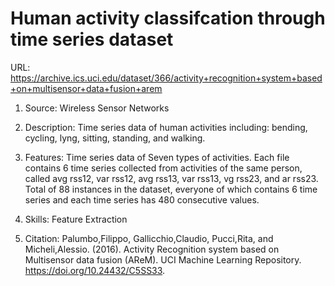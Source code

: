 # Human activity classifcation through time series dataset

URL: https://archive.ics.uci.edu/dataset/366/activity+recognition+system+based+on+multisensor+data+fusion+arem

1. Source: Wireless Sensor Networks

2. Description: Time series data of human activities including: bending, cycling, lyng, sitting, standing, and walking.

3. Features: Time series data of Seven types of activities. Each file contains 6 time series collected from activities of the same person, called avg rss12, var rss12, avg rss13, var rss13, vg rss23, and ar rss23. Total of 88 instances in the dataset, everyone of which contains 6 time series and each time series has 480 consecutive values.

4. Skills: Feature Extraction

5. Citation: Palumbo,Filippo, Gallicchio,Claudio, Pucci,Rita, and Micheli,Alessio. (2016). Activity Recognition system based on Multisensor data fusion (AReM). UCI Machine Learning Repository. https://doi.org/10.24432/C5SS33.